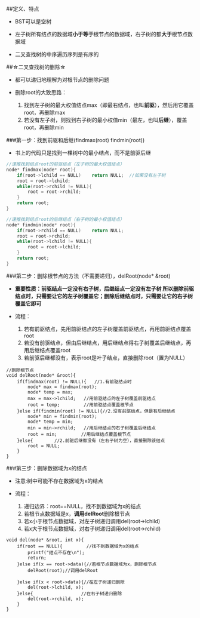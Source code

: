 ##定义、特点

* BST可以是空树
* 左子树所有结点的数据域**小于等于**根节点的数据域，右子树的都**大于**根节点数据域

* 二叉查找树的中序遍历序列是有序的

##☆二叉查找树的删除☆

* 都可以递归地理解为对根节点的删除问题

* 删除root的大致思路：
  1. 找到左子树的最大权值结点max（即最右结点，也叫**前驱**），然后用它覆盖root，再删除max
  2. 若没有左子树，则找到右子树的最小权值min（最左，也叫**后继**），覆盖root，再删除min

###第一步：找到前驱和后继(findmax(root)  findmin(root))

* 书上的代码只是找到一棵树中的最小结点，而不是前驱后继

```C++
//递推找到结点root的前驱结点（左子树的最大权值结点） 
node* findmax(node* root){
	if(root->lchild == NULL)	return NULL;  //如果没有左子树 
	root = root->lchild;
	while(root->rchild != NULL){
		root = root->rchild;
	}
	return root;
}

//递推找到结点root的后继结点（右子树的最小权值结点） 
node* findmin(node* root){
	if(root->rchild == NULL)	return NULL;
	root = root->rchild;
	while(root->lchild != NULL){
		root = root->lchild;
	} 
	return root;
}

```


###第二步：删除根节点的方法（不需要递归），delRoot(node* &root)

* **重要性质：**前驱结点一定没有右子树，后继结点一定没有左子树
  所以**删除前驱结点时，只需要让它的左子树覆盖它；删除后继结点时，只需要让它的右子树覆盖它即可**

* 流程：
  1. 若有前驱结点，先用前驱结点的左子树覆盖前驱结点，再用前驱结点覆盖root
  2. 若没有前驱结点，但由后继结点，用后继结点得右子树覆盖后继结点，再用后继结点覆盖root
  3. 若前驱后继都没有，表示root是叶子结点，直接删除root（置为NULL）

```
//删除根节点 
void delRoot(node* &root){
	if(findmax(root) != NULL){   //1.有前驱结点时 
		node* max = findmax(root);
		node* temp = max;
		max = max->lchild;   //用前驱结点的左子树覆盖前驱结点 
		root = temp;         //用前驱结点覆盖根节点 
	}else if(findmin(root) != NULL){//2.没有前驱结点，但是有后继结点 
		node* min = findmin(root);
		node* temp = min;
		min = min->rchild;   //用后继结点的右子树覆盖后继结点 
		root = min;         //用后继结点覆盖根节点 
	}else{        //2.前驱后继都没有（左右子树为空），直接删除该结点 
		root = NULL;
	}
}
```

###第三步：删除数据域为x的结点

* 注意:树中可能不存在数据域为x的结点

* 流程：
  1. 递归边界：root==NULL，找不到数据域为x的结点
  2. 若根节点数据域是x，**调用delRoot**删除根节点
  3. 若x小于根节点数据域，对左子树递归调用del(root->lchild)
  4. 若x大于根节点数据域，对右子树递归调用del(root->rchild)

```
void del(node* &root, int x){
	if(root == NULL){         //找不到数据域为x的结点 
		printf("结点不存在\n");
		return;
	}else if(x == root->data){//若根节点数据域为x，删除根节点 
		delRoot(root);//调用delRoot

	}else if(x < root->data){//在左子树递归删除 
		del(root->lchild, x);
	}else{                  //在右子树递归删除 
		del(root->rchild, x);
	}
}
```